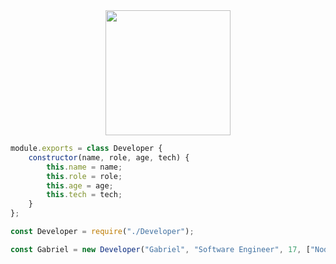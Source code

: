 <div align="center">
  <img src="https://avatars.githubusercontent.com/DryingCore" width="200">
</div>

```javascript
module.exports = class Developer {
	constructor(name, role, age, tech) {
		this.name = name;
		this.role = role;
		this.age = age;
		this.tech = tech;
	}
};

const Developer = require("./Developer");

const Gabriel = new Developer("Gabriel", "Software Engineer", 17, ["NodeJS", "MongoDB", "MySQL", "React", "Electron", "Typescript"]);
```
